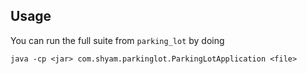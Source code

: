 ## Usage

You can run the full suite from `parking_lot` by doing
```
java -cp <jar> com.shyam.parkinglot.ParkingLotApplication <file>
```